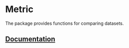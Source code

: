 # Metric

The package provides functions for comparing datasets.

## [Documentation][doc]

[doc]: http://godoc.org/github.com/ready-steady/statistics/metric
